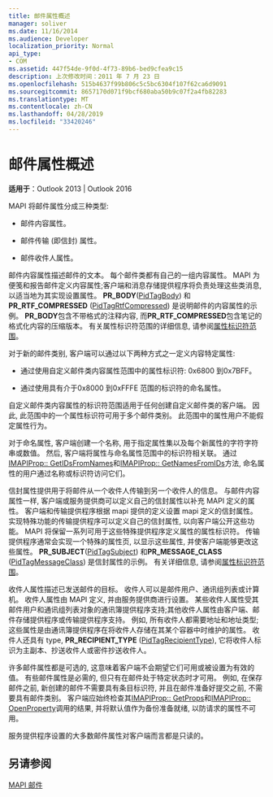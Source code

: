 ```yaml
---
title: 邮件属性概述
manager: soliver
ms.date: 11/16/2014
ms.audience: Developer
localization_priority: Normal
api_type:
- COM
ms.assetid: 447f54de-9f0d-4f73-89b6-bed9cfea9c15
description: 上次修改时间：2011 年 7 月 23 日
ms.openlocfilehash: 515b4637f99b806c5c5bc6304f107f62ca6d9091
ms.sourcegitcommit: 8657170d071f9bcf680aba50b9c07f2a4fb82283
ms.translationtype: MT
ms.contentlocale: zh-CN
ms.lasthandoff: 04/28/2019
ms.locfileid: "33420246"
---
```

# <a name="message-properties-overview"></a>邮件属性概述

  
  
**适用于**：Outlook 2013 | Outlook 2016 
  
MAPI 将邮件属性分成三种类型:
  
- 邮件内容属性。
    
- 邮件传输 (即信封) 属性。
    
- 邮件收件人属性。
    
邮件内容属性描述邮件的文本。 每个邮件类都有自己的一组内容属性。 MAPI 为便笺和报告邮件定义内容属性;客户端和消息存储提供程序将负责处理这些类消息, 以适当地为其实现设置属性。 **PR_BODY**([PidTagBody](pidtagbody-canonical-property.md)) 和**PR_RTF_COMPRESSED** ([PidTagRtfCompressed](pidtagrtfcompressed-canonical-property.md)) 是说明邮件的内容属性的示例。 **PR_BODY**包含不带格式的注释内容, 而**PR_RTF_COMPRESSED**包含笔记的格式化内容的压缩版本。 有关属性标识符范围的详细信息, 请参阅[属性标识符范围](property-identifier-ranges.md)。
  
对于新的邮件类别, 客户端可以通过以下两种方式之一定义内容特定属性:
  
- 通过使用自定义邮件类内容属性范围中的属性标识符: 0x6800 到0x7BFF。
    
- 通过使用具有介于0x8000 到0xFFFE 范围的标识符的命名属性。
    
自定义邮件类内容属性的标识符范围适用于任何创建自定义邮件类的客户端。 因此, 此范围中的一个属性标识符可用于多个邮件类别。 此范围中的属性用户不能假定属性行为。 
  
对于命名属性, 客户端创建一个名称, 用于指定属性集以及每个新属性的字符字符串或数值。 然后, 客户端将属性与命名属性范围中的标识符相关联。 通过[IMAPIProp:: GetIDsFromNames](imapiprop-getidsfromnames.md)和[IMAPIProp:: GetNamesFromIDs](imapiprop-getnamesfromids.md)方法, 命名属性的用户通过名称或标识符访问它们。 
  
信封属性提供用于将邮件从一个收件人传输到另一个收件人的信息。 与邮件内容属性一样, 客户端或服务提供商可以定义自己的信封属性以补充 MAPI 定义的属性。 客户端和传输提供程序根据 mapi 提供的定义设置 mapi 定义的信封属性。 实现特殊功能的传输提供程序可以定义自己的信封属性, 以向客户端公开这些功能。 MAPI 将保留一系列可用于这些特殊提供程序定义属性的属性标识符。 传输提供程序通常会实现一个特殊的属性页, 以显示这些属性, 并使客户端能够更改这些属性。 **PR_SUBJECT**([PidTagSubject](pidtagsubject-canonical-property.md)) 和**PR_MESSAGE_CLASS** ([PidTagMessageClass](pidtagmessageclass-canonical-property.md)) 是信封属性的示例。 有关详细信息, 请参阅[属性标识符范围](property-identifier-ranges.md)。
  
收件人属性描述已发送邮件的目标。 收件人可以是邮件用户、通讯组列表或计算机。 收件人属性由 MAPI 定义, 并由服务提供商进行设置。 某些收件人属性受其邮件用户和通讯组列表对象的通讯簿提供程序支持;其他收件人属性由客户端、邮件存储提供程序或传输提供程序支持。 例如, 所有收件人都需要地址和地址类型;这些属性是由通讯簿提供程序在将收件人存储在其某个容器中时维护的属性。 收件人还具有 type, **PR_RECIPIENT_TYPE** ([PidTagRecipientType](pidtagrecipienttype-canonical-property.md)), 它将收件人标识为主副本、抄送收件人或密件抄送收件人。
  
许多邮件属性都是可选的, 这意味着客户端不会期望它们可用或被设置为有效的值。 有些邮件属性是必需的, 但只有在邮件处于特定状态时才可用。 例如, 在保存邮件之前, 新创建的邮件不需要具有条目标识符, 并且在邮件准备好提交之前, 不需要具有邮件类别。 客户端应始终检查其[IMAPIProp:: GetProps](imapiprop-getprops.md)和[IMAPIProp:: OpenProperty](imapiprop-openproperty.md)调用的结果, 并将默认值作为备份准备就绪, 以防请求的属性不可用。 
  
服务提供程序设置的大多数邮件属性对客户端而言都是只读的。 
  
## <a name="see-also"></a>另请参阅



[MAPI 邮件](mapi-messages.md)

